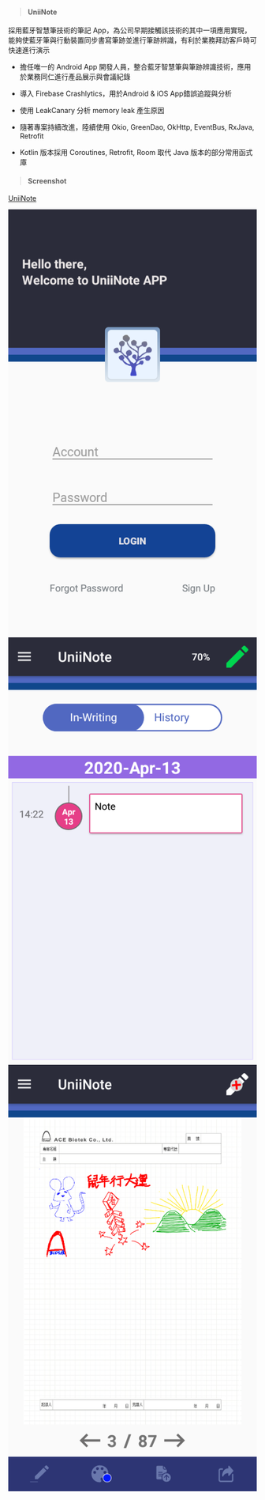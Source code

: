 > <h4> UniiNote </h4>

採用藍牙智慧筆技術的筆記 App，為公司早期接觸該技術的其中一項應用實現，能夠使藍牙筆與行動裝置同步書寫筆跡並進行筆跡辨識，有利於業務拜訪客戶時可快速進行演示

- 擔任唯一的 Android App 開發人員，整合藍牙智慧筆與筆跡辨識技術，應用於業務同仁進行產品展示與會議紀錄

- 導入 Firebase Crashlytics，用於Android & iOS App錯誤追蹤與分析

- 使用 LeakCanary 分析 memory leak 產生原因

- 隨著專案持續改進，陸續使用 Okio, GreenDao, OkHttp, EventBus, RxJava, Retrofit

- Kotlin 版本採用 Coroutines, Retrofit, Room 取代 Java 版本的部分常用函式庫

> <h4> Screenshot </h4>

[UniiNote](https://play.google.com/store/apps/details?id=com.acebiotek.uniiform.note)

![img](../_assets/uniinote-login.png ':size=240')
![img](../_assets/uniinote-records.png ':size=240')
![img](../_assets/uniinote-note.png ':size=240')

